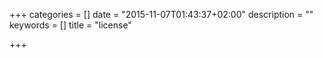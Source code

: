 +++
categories = []
date = "2015-11-07T01:43:37+02:00"
description = ""
keywords = []
title = "license"

+++

